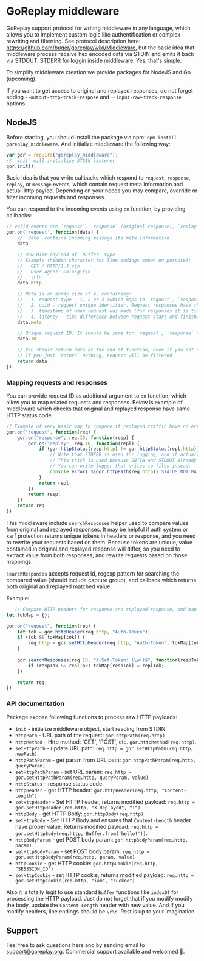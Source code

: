 # GoReplay middleware

GoReplay support protocol for writing middleware in any language, which allows you to implement custom logic like authentification or complex rewriting and filterting. See protocol description here: https://github.com/buger/goreplay/wiki/Middleware, but the basic idea that middleware process receive hex encoded data via STDIN and emits it back via STDOUT. STDERR for loggin inside middleware. Yes, that's simple.

To simplify middleware creation we provide packages for NodeJS and Go (upcoming).

If you want to get access to original and replayed responses, do not forget adding `--output-http-track-respose` and `--input-raw-track-response` options.

## NodeJS

Before starting, you should install the package via npm: `npm install goreplay_middleware`.
And initialize middleware the following way:
```javascript
var gor = require("goreplay_middleware");
// `init` will initialize STDIN listener
gor.init();
```

Basic idea is that you write callbacks which respond to `request`, `response`, `replay`, or `message` events, which contain request meta information and actuall http paylod. Depending on your needs you may compare, override or filter incoming requests and responses.

You can respond to the incoming events using `on` function, by providing callbacks:
```javascript
// valid events are `request`, `response` (original response), `replay` (replayed response), and `message` (all events)
gor.on('request', function(data) {
    // `data` contains incoming message its meta information.
    data

    // Raw HTTP payload of `Buffer` type
    // Example (hidden character for line endings shown on purpose):
    //   GET / HTTP/1.1\r\n
    //   User-Agent: Golang\r\n
    //   \r\n
    data.http

    // Meta is an array size of 4, containing:
    //   1. request type - 1, 2 or 3 (which maps to `request`, `respose` and `replay`)
    //   2. uuid - request unique identifier. Request responses have the same ID as their request.
    //   3. timestamp of when request was made (for responses it is time of request start too)
    //   4. latency - time difference between request start and finish. For `request` is zero.
    data.meta

    // Unique request ID. It should be same for `request`, `response` and `replay` events of the same request.
    data.ID

    // You should return data at the end of function, even if you not changed request, if you do not want to filter it out.
    // If you just `return` nothing, request will be filtered
    return data
})
```
### Mapping requests and responses
You can provide request ID as additional argument to `on` function, which allow you to map related requests and responses. Below is example of middleware which checks that original and replayed response have same HTTP status code.

```javascript
// Example of very basic way to compare if replayed traffic have no errors
gor.on("request", function(req) {
    gor.on("response", req.ID, function(resp) {
        gor.on("replay", req.ID, function(repl) {
            if (gor.httpStatus(resp.http) != gor.httpStatus(repl.http)) {
                // Note that STDERR is used for logging, and it actually will be send to `Gor` STDOUT.
                // This trick is used because SDTIN and STDOUT already used for process communication.
                // You can write logger that writes to files insead.
                console.error(`${gor.httpPath(req.http)} STATUS NOT MATCH: 'Expected ${gor.httpStatus(resp.http)}' got '${gor.httpStatus(repl.http)}'`)
            }
            return repl;
        })
        return resp;
    })
    return req
})
```

This middleware include `searchResponses` helper used to compare values from original and replayed responses. It may be helpful if auth system or xsrf protection returns unique tokens in headers or response, and you need to rewrite your requests based on them. Because tokens are unique, value contained in original and replayed response will differ, so you need to extract value from both responses, and rewrite requests based on those mappings.

`searchResponses` accepts request id, regexp pattern for searching the compared value (should include capture group), and callback which returns both original and replayed matched value.

Example: 
```javascript
   // Compare HTTP headers for response and replayed response, and map values
let tokMap = {};

gor.on("request", function(req) {
    let tok = gor.httpHeader(req.http, "Auth-Token");
    if (tok && tokMap[tok]) {
        req.http = gor.setHttpHeader(req.http, "Auth-Token", tokMap[tok]) 
    }
    
    gor.searchResponses(req.ID, "X-Set-Token: (\w+)$", function(respTok, replTok) {
        if (respTok && replTok) tokMap[respTok] = replTok;
    })

    return req;
})
```


### API documentation

Package expose following functions to process raw HTTP payloads:
* `init` - initialize middleware object, start reading from STDIN.
* `httpPath` - URL path of the request: `gor.httpPath(req.http)`
* `httpMethod` - Http method: 'GET', 'POST', etc. `gor.httpMethod(req.http)`. 
* `setHttpPath` - update URL path: `req.http = gor.setHttpPath(req.http, newPath)`
* `httpPathParam` - get param from URL path: `gor.httpPathParam(req.http, queryParam)`
* `setHttpPathParam` - set URL param: `req.http = gor.setHttpPathParam(req.http, queryParam, value)` 
* `httpStatus` - response status code
* `httpHeader` - get HTTP header: `gor.httpHeader(req.http, "Content-Length")`
* `setHttpHeader` - Set HTTP header, returns modified payload: `req.http = gor.setHttpHeader(req.http, "X-Replayed", "1")`
* `httpBody` - get HTTP Body: `gor.httpBody(req.http)`
* `setHttpBody` - Set HTTP Body and ensures that `Content-Length` header have proper value. Returns modified payload: `req.http = gor.setHttpBody(req.http, Buffer.from('hello!'))`.
* `httpBodyParam` - get POST body param: `gor.httpBodyParam(req.http, param)`
* `setHttpBodyParam` - set POST body param: `req.http = gor.setHttpBodyParam(req.http, param, value)`
* `httpCookie` - get HTTP cookie: `gor.httpCookie(req.http, "SESSSION_ID")`
* `setHttpCookie` - set HTTP cookie, returns modified payload: `req.http = gor.setHttpCookie(req.http, "iam", "cuckoo")`

Also it is totally legit to use standard `Buffer` functions like `indexOf` for processing the HTTP payload. Just do not forget that if you modify modify the body, update the `Content-Length` header with new value. And if you modify headers, line endings should be `\r\n`. Rest is up to your imagination.


## Support

Feel free to ask questions here and by sending email to [support@goreplay.org](mailto:support@goreplay.org). Commercial support available and welcomed 🙈.
